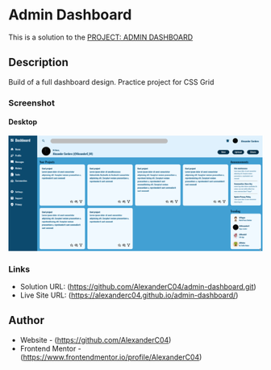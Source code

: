# Admin Dashboard

This is a solution to the [PROJECT: ADMIN DASHBOARD](https://www.theodinproject.com/paths/full-stack-javascript/courses/intermediate-html-and-css/lessons/admin-dashboard)

## Description

Build of a full dashboard design. Practice project for CSS Grid

### Screenshot

#### Desktop

![](images/screenshotdesktop.png)

### Links

- Solution URL: (https://github.com/AlexanderC04/admin-dashboard.git)
- Live Site URL: (https://alexanderc04.github.io/admin-dashboard/)

## Author

- Website - (https://github.com/AlexanderC04)
- Frontend Mentor - (https://www.frontendmentor.io/profile/AlexanderC04)
